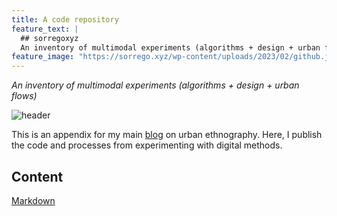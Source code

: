 ```yaml
---
title: A code repository
feature_text: |
  ## sorregoxyz
  An inventory of multimodal experiments (algorithms + design + urban flows)
feature_image: "https://sorrego.xyz/wp-content/uploads/2023/02/github.jpg"
---
```


*An inventory of multimodal experiments (algorithms + design + urban flows)*

![header](https://sorrego.xyz/wp-content/uploads/2023/02/github-blog.jpg)


This is an appendix for my main [blog](http://sorrego.xyz) on urban ethnography. Here, I publish the code and processes from experimenting with digital methods.

## Content

[Markdown](_posts/Markdown.md)